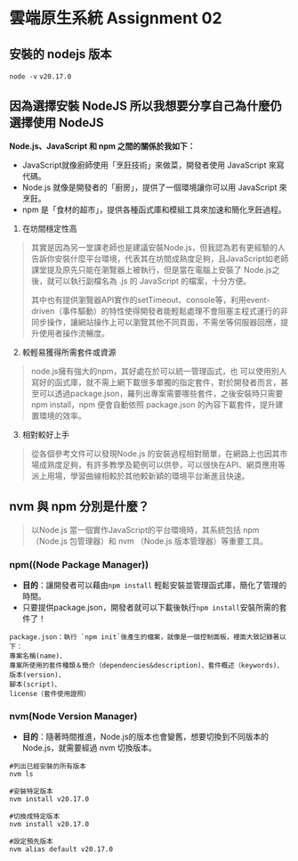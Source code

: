 # 雲端原生系統 Assignment 02

## 安裝的 nodejs 版本
`node -v`
`v20.17.0`

## 因為選擇安裝 NodeJS 所以我想要分享自己為什麼仍選擇使用 NodeJS


**Node.js、JavaScript 和 npm 之間的關係於我如下：**
- JavaScript就像廚師使用「烹飪技術」來做菜，開發者使用 JavaScript 來寫代碼。
- Node.js 就像是開發者的「廚房」，提供了一個環境讓你可以用 JavaScript 來烹飪。
- npm 是「食材的超市」，提供各種函式庫和模組工具來加速和簡化烹飪過程。


1. 在坊間穩定性高
>其實是因為另一堂課老師也是建議安裝Node.js，但我認為若有更經驗的人告訴你安裝什麼平台環境，代表其在坊間成熟度足夠，且JavaScript如老師課堂提及原先只能在瀏覽器上被執行，但是當在電腦上安裝了 Node.js之後，就可以執行副檔名為 .js 的 JavaScript 的檔案，十分方便。
>
>其中也有提供瀏覽器API實作的setTimeout、console等，利用event-driven（事件驅動）的特性使得開發者能輕鬆處理不會阻塞主程式運行的非同步操作，讓網站操作上可以瀏覽其他不同頁面，不需坐等伺服器回應，提升使用者操作流暢度。
>
2. 較輕易獲得所需套件或資源
>node.js擁有強大的npm，其好處在於可以統一管理函式，也
可以使用別人寫好的函式庫，就不需上網下載很多單獨的指定套件，對於開發者而言，甚至可以透過package.json，羅列出專案需要哪些套件，之後安裝時只需要 npm install，npm 便會自動依照 package.json 的內容下載套件，提升建置環境的效率。
>
3. 相對較好上手
>從各個參考文件可以發現Node.js 的安裝過程相對簡單，在網路上也因其市場成熟度足夠，有許多教學及範例可以供參，可以很快在API、網頁應用等派上用場，學習曲線相較於其他較新穎的環境平台漸進且快速。
>

## nvm 與 npm 分別是什麼？
>以Node.js 當一個實作JavaScript的平台環境時，其系統包括 npm （Node.js 包管理器）和 nvm （Node.js 版本管理器）等重要工具。
>

### npm((Node Package Manager))
- **目的**：讓開發者可以藉由`npm install` 輕鬆安裝並管理函式庫，簡化了管理的時間。
- 只要提供package.json，開發者就可以下載後執行`npm install`安裝所需的套件了！
```
package.json：執行 `npm init`後產生的檔案，就像是一個控制面板，裡面大致記錄著以下：
專案名稱(name)、
專案所使用的套件種類＆簡介（dependencies&description)、套件概述（keywords)、
版本(version)、
腳本(script)、
license（套件使用證照）
```

### nvm(Node Version Manager)
- **目的**：隨著時間推進，Node.js的版本也會變舊，想要切換到不同版本的Node.js，就需要經過 nvm 切換版本。

``` 
#列出已經安裝的所有版本
nvm ls

#安裝特定版本
nvm install v20.17.0

#切換成特定版本
nvm install v20.17.0

#設定預先版本
nvm alias default v20.17.0
```